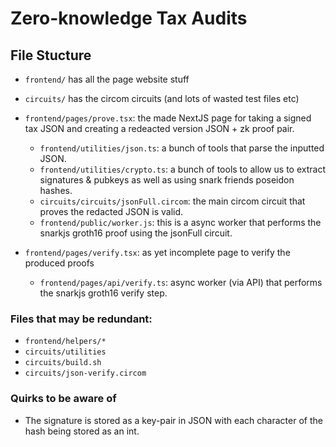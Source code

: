 # Zero-knowledge Tax Audits

## File Stucture
* `frontend/` has all the page website stuff
* `circuits/` has the circom circuits (and lots of wasted test files etc)

* `frontend/pages/prove.tsx`: the made NextJS page for taking a signed tax JSON and creating a redeacted version JSON + zk proof pair.
  * `frontend/utilities/json.ts`: a bunch of tools that parse the inputted JSON.
  * `frontend/utilities/crypto.ts`: a bunch of tools to allow us to extract signatures & pubkeys as well as using snark friends poseidon hashes.
  * `circuits/circuits/jsonFull.circom`: the main circom circuit that proves the redacted JSON is valid.
  * `frontend/public/worker.js`: this is a async worker that performs the snarkjs groth16 proof using the jsonFull circuit.
  
* `frontend/pages/verify.tsx`: as yet incomplete page to verify the produced proofs
  * `frontend/pages/api/verify.ts`: async worker (via API) that performs the snarkjs groth16 verify step.

### Files that may be redundant:
* `frontend/helpers/*`
* `circuits/utilities`
* `circuits/build.sh`
* `circuits/json-verify.circom`

### Quirks to be aware of
* The signature is stored as a key-pair in JSON with each character of the hash being stored as an int.